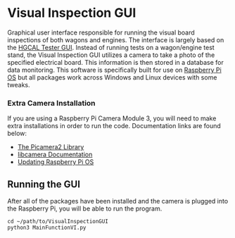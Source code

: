 # Visual Inspection GUI

Graphical user interface responsible for running the visual board inspections of both wagons and engines. The interface is largely based on the [HGCAL Tester GUI](https://github.com/UMN-CMS/HGCALTestGUI). Instead of running tests on a wagon/engine test stand, the Visual Inspection GUI utilizes a camera to take a photo of the specified electrical board. This information is then stored in a database for data monitoring. This software is specifically built for use on [Raspberry Pi OS](https://www.raspberrypi.com/software/) but all packages work across Windows and Linux devices with some tweaks.  

### Extra Camera Installation
If you are using a Raspberry Pi Camera Module 3, you will need to make extra installations in order to run the code. Documentation links are found below:

- [The Picamera2 Library](https://datasheets.raspberrypi.com/camera/picamera2-manual.pdf?_gl=1*seefj*_ga*MTQ0NTI3MzQ3OC4xNjg5ODYwNjkw*_ga_22FD70LWDS*MTY4OTg2MjM2Ny4xLjEuMTY4OTg2MzMyOS4wLjAuMA..)
- [libcamera Documentation](https://www.raspberrypi.com/documentation/computers/camera_software.html#getting-started)
- [Updating Raspberry Pi OS](https://www.raspberrypi.com/documentation/computers/os.html#using-apt)




## Running the GUI
After all of the packages have been installed and the camera is plugged into the Raspberry Pi, you will be able to run the program.
```
cd ~/path/to/VisualInspectionGUI
python3 MainFunctionVI.py

